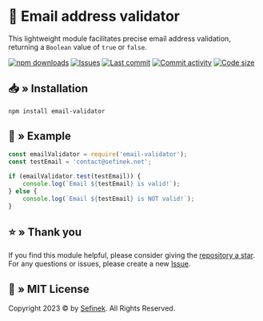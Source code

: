 # 📨 Email address validator
This lightweight module facilitates precise email address validation, returning a `Boolean` value of `true` or `false`.

[![npm downloads](https://img.shields.io/npm/dt/@sefinek24/email-validator.svg?maxAge=3600)](https://www.npmjs.com/package/email-validator)
[![Issues](https://img.shields.io/github/issues/sefinek24/email-validator)](https://github.com/sefinek24/email-validator/issues)
[![Last commit](https://img.shields.io/github/last-commit/sefinek24/email-validator)](https://github.com/sefinek24/email-validator/commits/main)
[![Commit activity](https://img.shields.io/github/commit-activity/w/sefinek24/email-validator)](https://github.com/sefinek24/email-validator/commits/main)
[![Code size](https://img.shields.io/github/languages/code-size/sefinek24/email-validator)](https://github.com/sefinek24/email-validator)

## 📥 » Installation
```bash
npm install email-validator
```

## 🤔 » Example
```js
const emailValidator = require('email-validator');
const testEmail = 'contact@sefinek.net';

if (emailValidator.test(testEmail)) {
	console.log(`Email ${testEmail} is valid!`);
} else {
	console.log(`Email ${testEmail} is NOT valid!`);
}
```

## ⭐ » Thank you
If you find this module helpful, please consider giving the [repository a star](https://github.com/sefinek24/email-validator).
For any questions or issues, please create a new [Issue](https://github.com/sefinek24/email-validator/issues/new).

## 📑 » MIT License
Copyright 2023 © by [Sefinek](https://sefine.net). All Rights Reserved.